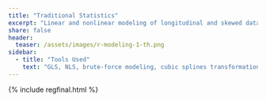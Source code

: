 ```yaml
---
title: "Traditional Statistics"
excerpt: "Linear and nonlinear modeling of longitudinal and skewed datasets in R."
share: false
header:
  teaser: /assets/images/r-modeling-1-th.png
sidebar:
  - title: "Tools Used"
    text: "GLS, NLS, brute-force modeling, cubic splines transformation"
---
```


{% include regfinal.html %}
